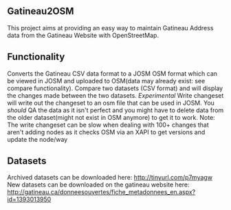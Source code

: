 Gatineau2OSM
------------
<p>This project aims at providing an easy way to maintain Gatineau Address data from the Gatineau Website with OpenStreetMap.</p>

Functionality
------------
Converts the Gatineau CSV data format to a JOSM OSM format which can be viewed in JOSM and uploaded to OSM(data may already exist: see compare functionality).
Compare two datasets (CSV format) and will display the changes made between the two datasets.
*Experimental* Write changeset will write out the changeset to an osm file that can be used in JOSM. You *should* QA the data as it isn't perfect and you might have to delete data from the older dataset(might not exist in OSM anymore) to get it to work.
Note: The write changeset can be slow when dealing with 100+ changes that aren't adding nodes as it checks OSM via an XAPI to get versions and update the node/way



Datasets
------------
Archived datasets can be downloaded here:
http://tinyurl.com/p7myagw
New datasets can be downloaded on the gatineau website here:
http://gatineau.ca/donneesouvertes/fiche_metadonnees_en.aspx?id=1393013950